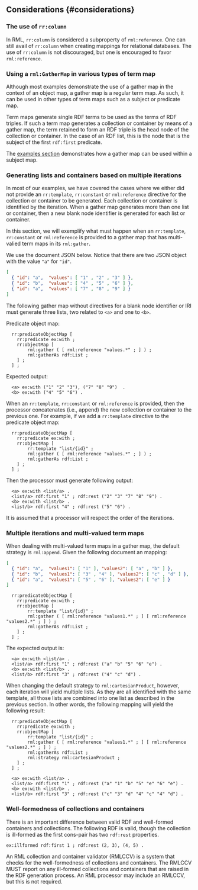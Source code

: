## Considerations {#considerations}

### The use of `rr:column`

In RML, `rr:column` is considered a subproperty of `rml:reference`. One can still avail of `rr:column` when creating mappings for relational databases. The use of `rr:column` is not discouraged, but one is encouraged to favor `rml:reference`. 


### Using a `rml:GatherMap` in various types of term map

Although most examples demonstrate the use of a gather map in the context of an object map, a gather map is a regular term map.
As such, it can be used in other types of term maps such as a subject or predicate map.

Term maps generate single RDF terms to be used as the terms of RDF triples.
If such a term map generates a collection or container by means of a gather map, the term retained to form an RDF triple is the head node of the collection or container.
In the case of an RDF list, this is the node that is the subject of the first `rdf:first` predicate.

The [examples section](#gatherinsubject) demonstrates how a gather map can be used within a subject map.

### Generating lists and containers based on multiple iterations

In most of our examples, we have covered the cases where we either did not provide an `rr:template`, `rr:constant` or `rml:reference` directive for the collection or container to be generated. Each collection or container is identified by the iteration. When a gather map generates more than one list or container, then a new blank node identifier is generated for each list or container.

In this section, we will exemplify what must happen when an `rr:template`, `rr:constant` or `rml:reference` is provided to a gather map that has multi-valied term maps in its `rml:gather`.

We use the document JSON below. Notice that there are two JSON object with the value `"a"` for `"id"`.

```json
[ 
  { "id": "a",  "values": [ "1" , "2" , "3" ] },
  { "id": "b",  "values": [ "4" , "5" , "6" ] },
  { "id": "a",  "values": [ "7" , "8" , "9" ] } 
]
```

The following gather map without directives for a blank node identifier or IRI must generate three lists, two related to `<a>` and one to `<b>`.

Predicate object map:

```turtle
  rr:predicateObjectMap [
    rr:predicate ex:with ;
    rr:objectMap [
        rml:gather ( [ rml:reference "values.*" ; ] ) ;
        rml:gatherAs rdf:List ;
    ] ;
  ] ;
```

Expected output:

```turtle
  <a> ex:with ("1" "2" "3"), ("7" "8" "9")  .
  <b> ex:with ("4" "5" "6") .
```

When an `rr:template`, `rr:constant` or `rml:reference` is provided, then the processor concatenates (i.e., append) the new collection or container to the previous one. For example, if we add a `rr:template` directive to the predicate object map:

```turtle
  rr:predicateObjectMap [
    rr:predicate ex:with ;
    rr:objectMap [
        rr:template "list/{id}" ;
        rml:gather ( [ rml:reference "values.*" ; ] ) ;
        rml:gatherAs rdf:List ;
    ] ;
  ] ;
```

Then the processor must generate following output:

```turtle
  <a> ex:with <list/a> .
  <list/a> rdf:first "1" ; rdf:rest ("2" "3" "7" "8" "9") .
  <b> ex:with <list/b> .
  <list/b> rdf:first "4" ; rdf:rest ("5" "6") .
```

It is assumed that a processor will respect the order of the iterations.

### Multiple iterations and multi-valued term maps

When dealing with multi-valued term maps in a gather map, the default strategy is `rml:append`. Given the following document an mapping:

```json
[ 
  { "id": "a",  "values1": [ "1" ], "values2": [ "a" , "b" ] },
  { "id": "b",  "values1": [ "3" , "4" ], "values2": [ "c" , "d" ] },
  { "id": "a",  "values1": [ "5" , "6" ], "values2": [ "e" ] } 
]
```

```turtle
  rr:predicateObjectMap [
    rr:predicate ex:with ;
    rr:objectMap [
        rr:template "list/{id}" ;
        rml:gather ( [ rml:reference "values1.*" ; ] [ rml:reference "values2.*" ; ] ) ;
        rml:gatherAs rdf:List ;
    ] ;
  ] ;
```

The expected output is:

```turtle
  <a> ex:with <list/a> .
  <list/a> rdf:first "1" ; rdf:rest ("a" "b" "5" "6" "e") .
  <b> ex:with <list/b> .
  <list/b> rdf:first "3" ; rdf:rest ("4" "c" "d") .
```

When changing the default strategy to `rml:cartesianProduct`, however, each iteration will yield multiple lists. As they are all identified with the same template, all those lists are combined into one list as described in the previous section. In other words, the following mapping will yield the following result:

```turtle
  rr:predicateObjectMap [
    rr:predicate ex:with ;
    rr:objectMap [
        rr:template "list/{id}" ;
        rml:gather ( [ rml:reference "values1.*" ; ] [ rml:reference "values2.*" ; ] ) ;
        rml:gatherAs rdf:List ;
        rml:strategy rml:cartesianProduct ;
    ] ;
  ] ;
```

```turtle
  <a> ex:with <list/a> .
  <list/a> rdf:first "1" ; rdf:rest ("a" "1" "b" "5" "e" "6" "e") .
  <b> ex:with <list/b> .
  <list/b> rdf:first "3" ; rdf:rest ("c" "3" "d" "4" "c" "4" "d") .
```

### Well-formedness of collections and containers

There is an important difference between valid RDF and well-formed containers and collections. The following RDF is valid, though the collection is ill-formed as the first cons-pair has two `rdf:rest` properties.

```
ex:illformed rdf:first 1 ; rdf:rest (2, 3), (4, 5) .
```

An RML collection and container validator (RMLCCV) is a system that checks for the well-formedness of collections and containers. The RMLCCV MUST report on any ill-formed collections and containers that are raised in the RDF generation process. An RML processor may include an RMLCCV, but this is not required.